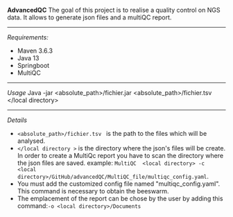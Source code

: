**AdvancedQC**
The goal of this project is to realise  a quality control on NGS data. It allows to generate json files and a multiQC report.

--------
*Requirements:*
- Maven 3.6.3
- Java 13
- Springboot
- MultiQC

------
*Usage*
Java -jar <absolute_path>/fichier.jar <absolute_path>/fichier.tsv </local directory>

-------
*Details*
- `<absolute_path>/fichier.tsv ` is the path to the files which will be analysed.
- `</local directory >` is the directory where the json's files will be create.
In order to create a MultiQc report you have to scan the directory where the json files are saved.
example: `MultiQC  <local directory> -c <local directory>/GitHub/advancedQC/MultiQC_file/multiqc_config.yaml`.
- You must add the customized config file named "multiqc_config.yaml". This command is necessary to obtain the beeswarm.
- The emplacement of the report can be chose by the user by adding this command:`-o <local directory>/Documents`
